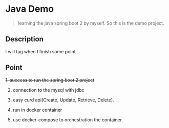 # Java Demo

> learning the java spring boot 2 by myself.
> So this is the demo project.

## Description

I will tag when I finish some point

## Point

~~1. success to run the spring boot 2 project~~

2. connection to the mysql with jdbc

3. easy curd api(Create, Update, Retrieve, Delete).

4. run in docker container

5. use docker-compose to orchestration the container.
